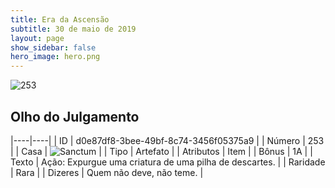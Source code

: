 ```yaml
---
title: Era da Ascensão
subtitle: 30 de maio de 2019
layout: page
show_sidebar: false
hero_image: hero.png
---
```


![253](https://cdn.keyforgegame.com/media/card_front/pt/435_253_R39WP25GXM2H_pt.png)

## Olho do Julgamento

|----|----|
| ID | d0e87df8-3bee-49bf-8c74-3456f05375a9 |
| Número | 253 |
| Casa | ![Sanctum](https://archonarcana.com/images/thumb/c/c7/Sanctum.png/22px-Sanctum.png "Santuário") |
| Tipo | Artefato |
| Atributos | Item |
| Bônus | 1A |
| Texto | Ação: Expurgue uma criatura de uma pilha de descartes. |
| Raridade | Rara |
| Dizeres | Quem não deve, não teme. |
